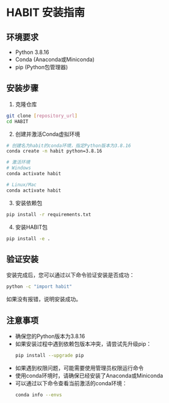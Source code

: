 # HABIT 安装指南

## 环境要求
- Python 3.8.16
- Conda (Anaconda或Miniconda)
- pip (Python包管理器)

## 安装步骤

1. 克隆仓库
```bash
git clone [repository_url]
cd HABIT
```

2. 创建并激活Conda虚拟环境
```bash
# 创建名为habit的conda环境，指定Python版本为3.8.16
conda create -n habit python=3.8.16

# 激活环境
# Windows
conda activate habit

# Linux/Mac
conda activate habit
```

3. 安装依赖包
```bash
pip install -r requirements.txt
```

4. 安装HABIT包
```bash
pip install -e .
```

## 验证安装

安装完成后，您可以通过以下命令验证安装是否成功：
```bash
python -c "import habit"
```

如果没有报错，说明安装成功。

## 注意事项
- 确保您的Python版本为3.8.16
- 如果安装过程中遇到依赖包版本冲突，请尝试先升级pip：
  ```bash
  pip install --upgrade pip
  ```
- 如果遇到权限问题，可能需要使用管理员权限运行命令
- 使用conda环境时，请确保已经安装了Anaconda或Miniconda
- 可以通过以下命令查看当前激活的conda环境：
  ```bash
  conda info --envs
  ```
